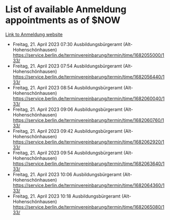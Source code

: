 # List of available Anmeldung appointments as of $NOW
[Link to Anmeldung website](https://service.berlin.de/terminvereinbarung/termin/tag.php?termin=1&anliegen[]=120686&dienstleisterlist=122210,122217,327316,122219,327312,122227,327314,122231,327346,122243,327348,122254,122252,329742,122260,329745,122262,329748,122271,327278,122273,327274,122277,327276,330436,122280,327294,122282,327290,122284,327292,122291,327270,122285,327266,122286,327264,122296,327268,150230,329760,122297,327286,122294,327284,122312,329763,122314,329775,122304,327330,122311,327334,122309,327332,317869,122281,327352,122279,329772,122283,122276,327324,122274,327326,122267,329766,122246,327318,122251,327320,122257,327322,122208,327298,122226,327300&herkunft=http%3A%2F%2Fservice.berlin.de%2Fdienstleistung%2F120686%2F)
- Freitag, 21. April 2023 07:30 Ausbildungsbürgeramt (Alt- Hohenschönhausen) https://service.berlin.de/terminvereinbarung/termin/time/1682055000/133/
- Freitag, 21. April 2023 07:54 Ausbildungsbürgeramt (Alt- Hohenschönhausen) https://service.berlin.de/terminvereinbarung/termin/time/1682056440/133/
- Freitag, 21. April 2023 08:54 Ausbildungsbürgeramt (Alt- Hohenschönhausen) https://service.berlin.de/terminvereinbarung/termin/time/1682060040/133/
- Freitag, 21. April 2023 09:06 Ausbildungsbürgeramt (Alt- Hohenschönhausen) https://service.berlin.de/terminvereinbarung/termin/time/1682060760/133/
- Freitag, 21. April 2023 09:42 Ausbildungsbürgeramt (Alt- Hohenschönhausen) https://service.berlin.de/terminvereinbarung/termin/time/1682062920/133/
- Freitag, 21. April 2023 09:54 Ausbildungsbürgeramt (Alt- Hohenschönhausen) https://service.berlin.de/terminvereinbarung/termin/time/1682063640/133/
- Freitag, 21. April 2023 10:06 Ausbildungsbürgeramt (Alt- Hohenschönhausen) https://service.berlin.de/terminvereinbarung/termin/time/1682064360/133/
- Freitag, 21. April 2023 10:18 Ausbildungsbürgeramt (Alt- Hohenschönhausen) https://service.berlin.de/terminvereinbarung/termin/time/1682065080/133/
